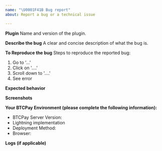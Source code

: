 ```yaml
---
name: "\U0001F41B Bug report"
about: Report a bug or a technical issue

---
```


<!--
Thank you for reporting a technical issue with one of my BTCPay Server plugins, like LNbank or PodServer.

For general issues with BTCPay Server please visit https://github.com/btcpayserver/btcpayserver/issues

General support is available on our community chat chat.btcpayserver.org

Please fill in as much of the template below as you're able.
-->

**Plugin**
Name and version of the plugin. <!--[available on the Server Settings > Plugins page] -->

**Describe the bug**
A clear and concise description of what the bug is.

**To Reproduce the bug**
Steps to reproduce the reported bug:

1. Go to '...'
2. Click on '....'
3. Scroll down to '....'
4. See error

**Expected behavior**

<!--
A clear and concise description of what you expected to happen.
-->

**Screenshots**

<!--
If applicable, add screenshots to help explain your problem.
-->

**Your BTCPay Environment (please complete the following information):**
- BTCPay Server Version:    <!--[available in the right bottom corner of footer] -->
- Lightning implementation  <!--[e.g. LND, Core Lightning] -->
- Deployment Method:        <!--[e.g. Docker, Manual, Third-Party-host]-->
- Browser:                  <!--[e.g. Chrome, Safari]-->

**Logs (if applicable)**

<!--
If you are using the Docker setup, please post the output of the following command:

docker logs generated_btcpayserver_1

Otherwise, basic logs can be found in Server Settings > Logs.
More logs https://docs.btcpayserver.org/Troubleshooting/#2-looking-through-the-logs
-->
